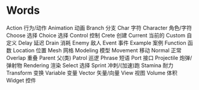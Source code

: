# Words
Action		行为/动作
Animation	动画
Branch		分支
Char		字符
Character	角色/字符
Choose		选择
Choice		选择
Control		控制
Crete		创建
Current		当前的
Custom		自定义
Delay		延迟
Drain		消耗
Enemy		敌人
Event		事件
Example		案例
Function	函数
Location	位置
Mesh		网格
Modeling	模型
Movement	移动
Normal		正常
Overlap		重叠
Parent		父(类)
Patrol		巡逻
Phrase		短语
Port		接口
Projectile	炮弹/弹射物
Rendering	渲染
Select		选择
Sprint		冲刺/(加速)跑
Stamina		耐力
Transform	变换
Variable	变量
Vector		矢量/向量
View		视图
Volume		体积
Widget		控件
